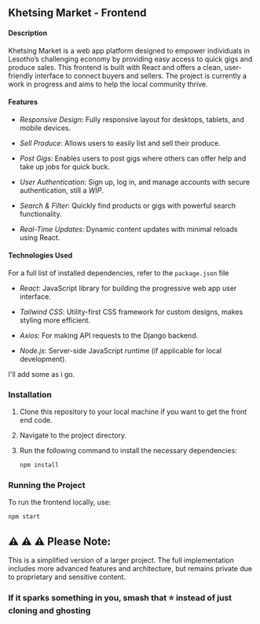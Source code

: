 ## Khetsing Market - Frontend
#### Description
Khetsing Market is a web app platform designed to empower individuals in Lesotho’s challenging economy by providing easy access to quick gigs and produce sales. This frontend is built with React and offers a clean, user-friendly interface to connect buyers and sellers. The project is currently a work in progress and aims to help the local community thrive.

#### Features
- *Responsive Design*: Fully responsive layout for desktops, tablets, and mobile devices.

- *Sell Produce*: Allows users to easily list and sell their produce.

- *Post Gigs*: Enables users to post gigs where others can offer help and take up jobs for quick buck.

- *User Authentication*: Sign up, log in, and manage accounts with secure authentication, still a *WIP*.

- *Search & Filter*: Quickly find products or gigs with powerful search functionality.

- *Real-Time Updates*: Dynamic content updates with minimal reloads using React.

#### Technologies Used
For a full list of installed dependencies, refer to the `package.json` file
- *React*: JavaScript library for building the progressive web app user interface.

- *Tailwind CSS*: Utility-first CSS framework for custom designs, makes styling more efficient.

- *Axios*: For making API requests to the Django backend.

- *Node.js*: Server-side JavaScript runtime (if applicable for local development).

I'll add some as i go.

### Installation

1. Clone this repository to your local machine if you want to get the front end code.
2. Navigate to the project directory.
3. Run the following command to install the necessary dependencies:

    ```bash
    npm install
    ```

### Running the Project

To run the frontend locally, use:

  ```bash
  npm start
  ```

## ⚠️ ⚠️ ⚠️ Please Note:
This is a simplified version of a larger project.
The full implementation includes more advanced features and architecture, but remains private due to proprietary and sensitive content.

### If it sparks something in you, smash that ⭐️ instead of just cloning and ghosting
